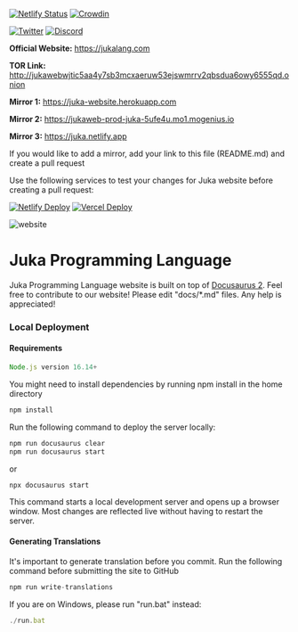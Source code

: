 [![Netlify Status](https://api.netlify.com/api/v1/badges/44911841-1d05-4a57-84f0-dfbd41b3d202/deploy-status)](https://app.netlify.com/sites/juka/deploys)
[![Crowdin](https://badges.crowdin.net/juka-website/localized.svg)](https://crowdin.com/project/juka-website)

[![Twitter](https://img.shields.io/twitter/follow/jukaLang.svg?style=social)](https://twitter.com/jukaLang)
[![Discord](https://img.shields.io/discord/975787212954275910)](https://discord.gg/MsKWsErzfp)


**Official Website:** https://jukalang.com

**TOR Link:** http://jukawebwjtic5aa4y7sb3mcxaeruw53ejswmrrv2qbsdua6owy6555qd.onion

**Mirror 1:** https://juka-website.herokuapp.com

**Mirror 2:** https://jukaweb-prod-juka-5ufe4u.mo1.mogenius.io

**Mirror 3:** https://juka.netlify.app

If you would like to add a mirror, add your link to this file (README.md) and create a pull request

Use the following services to test your changes for Juka website before creating a pull request:

[![Netlify Deploy](https://www.netlify.com/img/deploy/button.svg)](https://app.netlify.com/start/deploy?repository=https://github.com/jukaLang/juka-website)
[![Vercel Deploy](https://vercel.com/button)](https://vercel.com/new/clone?repository-url=https://github.com/jukaLang/juka-website)

![website](https://user-images.githubusercontent.com/11934545/176821804-219938b9-d8cb-4cbd-a429-13eb6648b75e.png)

# Juka Programming Language

Juka Programming Language website is built on top of [Docusaurus 2](https://docusaurus.io/).
Feel free to contribute to our website!
Please edit "docs/*.md" files.
Any help is appreciated!

### Local Deployment

#### Requirements
```jsx
Node.js version 16.14+
```

You might need to install dependencies by running npm install in the home directory
```jsx
npm install
```

Run the following command to deploy the server locally:
```jsx
npm run docusaurus clear
npm run docusaurus start
```

or

```jsx
npx docusaurus start
```

This command starts a local development server and opens up a browser window. Most changes are reflected live without having to restart the server.

#### Generating Translations
It's important to generate translation before you commit.
Run the following command before submitting the site to GitHub

```jsx
npm run write-translations
```
If you are on Windows, please run "run.bat" instead:
```jsx
./run.bat
```
